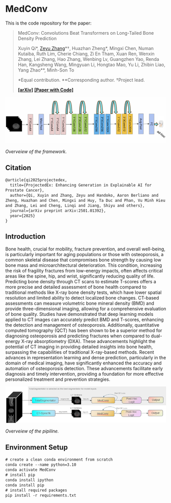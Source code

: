 # MedConv
This is the code repository for the paper:
> MedConv: Convolutions Beat Transformers on Long-Tailed Bone Density Prediction
> 
> Xuyin Qi\*, [Zeyu Zhang](https://steve-zeyu-zhang.github.io/)\*†, Huazhan Zheng\*, Mingxi Chen, Numan Kutaiba, Ruth Lim, Cherie Chiang, Zi En Tham, Xuan Ren, Wenxin Zhang, Lei Zhang, Hao Zhang, Wenbing Lv, Guangzhen Yao, Renda Han, Kangsheng Wang, Mingyuan Li, Hongtao Mao, Yu Li, Zhibin Liao, Yang Zhao\**, Minh-Son To
>
> \*Equal contribution. \**Corresponding author. †Project lead.
> 
> [**[arXiv]**]() [**[Paper with Code]**]()

![framework.](https://github.com/Richardqiyi/MedConv/blob/main/main-graph.png)

*Overveiew of the framework.*

## Citation

```
@article{qi2025projectedex,
  title={ProjectedEx: Enhancing Generation in Explainable AI for Prostate Cancer},
  author={Qi, Xuyin and Zhang, Zeyu and Handoko, Aaron Berliano and Zheng, Huazhan and Chen, Mingxi and Huy, Ta Duc and Phan, Vu Minh Hieu and Zhang, Lei and Cheng, Linqi and Jiang, Shiyu and others},
  journal={arXiv preprint arXiv:2501.01392},
  year={2025}
}
```

## Introduction

Bone health, crucial for mobility, fracture prevention, and overall well-being, is particularly important for aging populations or those with osteoporosis, a common skeletal disease that compromises bone strength by causing low bone mass and microarchitectural deterioration. This condition, increasing the risk of fragility fractures from low-energy impacts, often affects critical areas like the spine, hip, and wrist, significantly reducing quality of life. Predicting bone density through CT scans to estimate T-scores offers a more precise and detailed assessment of bone health compared to traditional methods like X-ray bone density tests, which have lower spatial resolution and limited ability to detect localized bone changes. CT-based assessments can measure volumetric bone mineral density (BMD) and provide three-dimensional imaging, allowing for a comprehensive evaluation of bone quality. Studies have demonstrated that deep learning models applied to CT images can accurately predict BMD and T-scores, enhancing the detection and management of osteoporosis. Additionally, quantitative computed tomography (QCT) has been shown to be a superior method for diagnosing osteoporosis and predicting fractures when compared to dual-energy X-ray absorptiometry (DXA). These advancements highlight the potential of CT imaging in providing detailed insights into bone health, surpassing the capabilities of traditional X-ray-based methods. Recent advances in representation learning and dense prediction, particularly in the domain of medical imaging, have significantly enhanced the accuracy and automation of osteoporosis detection. These advancements facilitate early diagnosis and timely intervention, providing a foundation for more effective personalized treatment and prevention strategies.

![pipeline.](https://github.com/Richardqiyi/MedConv/blob/main/Comparison_of_segmentators.png)

*Overveiew of the pipiline.*

## Environment Setup
```
# create a clean conda environment from scratch
conda create --name python=3.10
conda activate MedConv
# install pip
conda install ipython
conda install pip
# install required packages
pip install -r requirements.txt
```

